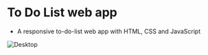 # To Do List web app
- A responsive to-do-list web app with HTML, CSS and JavaScript

![Desktop](https://github.com/wish-eq/to-do-list-exercise/assets/97574512/d2cc33b8-bcbc-4203-9db2-00d6b9a0ce0b)

